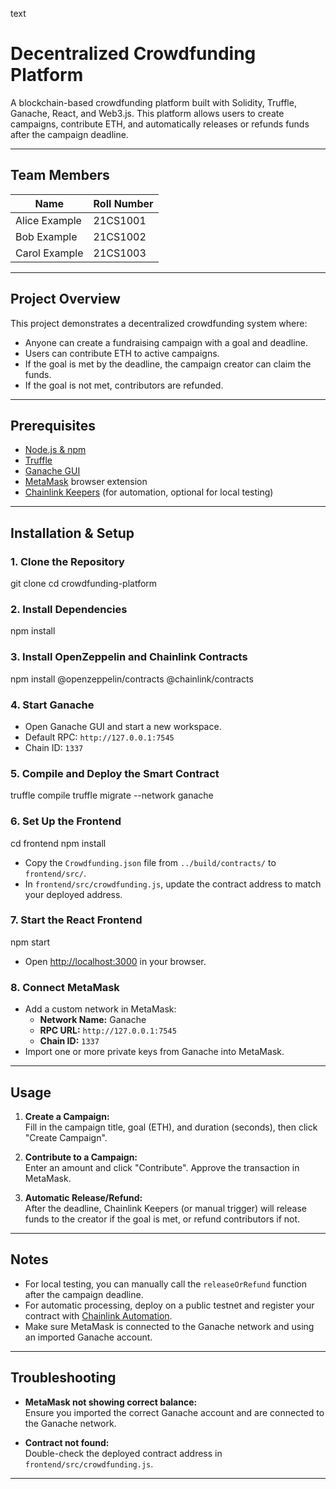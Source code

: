 text
# Decentralized Crowdfunding Platform

A blockchain-based crowdfunding platform built with Solidity, Truffle, Ganache, React, and Web3.js. This platform allows users to create campaigns, contribute ETH, and automatically releases or refunds funds after the campaign deadline.

---

## Team Members

| Name                | Roll Number     |
|---------------------|-----------------|
| Alice Example       | 21CS1001        |
| Bob Example         | 21CS1002        |
| Carol Example       | 21CS1003        |

---

## Project Overview

This project demonstrates a decentralized crowdfunding system where:
- Anyone can create a fundraising campaign with a goal and deadline.
- Users can contribute ETH to active campaigns.
- If the goal is met by the deadline, the campaign creator can claim the funds.
- If the goal is not met, contributors are refunded.

---

## Prerequisites

- [Node.js & npm](https://nodejs.org/)
- [Truffle](https://trufflesuite.com/truffle/)
- [Ganache GUI](https://trufflesuite.com/ganache/)
- [MetaMask](https://metamask.io/) browser extension
- [Chainlink Keepers](https://automation.chain.link/) (for automation, optional for local testing)

---

## Installation & Setup

### 1. Clone the Repository

git clone <your-repo-url>
cd crowdfunding-platform


### 2. Install Dependencies

npm install


### 3. Install OpenZeppelin and Chainlink Contracts

npm install @openzeppelin/contracts @chainlink/contracts


### 4. Start Ganache

- Open Ganache GUI and start a new workspace.
- Default RPC: `http://127.0.0.1:7545`
- Chain ID: `1337`

### 5. Compile and Deploy the Smart Contract

truffle compile
truffle migrate --network ganache


### 6. Set Up the Frontend

cd frontend
npm install


- Copy the `Crowdfunding.json` file from `../build/contracts/` to `frontend/src/`.
- In `frontend/src/crowdfunding.js`, update the contract address to match your deployed address.

### 7. Start the React Frontend

npm start


- Open [http://localhost:3000](http://localhost:3000) in your browser.

### 8. Connect MetaMask

- Add a custom network in MetaMask:
  - **Network Name:** Ganache
  - **RPC URL:** `http://127.0.0.1:7545`
  - **Chain ID:** `1337`
- Import one or more private keys from Ganache into MetaMask.

---

## Usage

1. **Create a Campaign:**  
   Fill in the campaign title, goal (ETH), and duration (seconds), then click "Create Campaign".

2. **Contribute to a Campaign:**  
   Enter an amount and click "Contribute". Approve the transaction in MetaMask.

3. **Automatic Release/Refund:**  
   After the deadline, Chainlink Keepers (or manual trigger) will release funds to the creator if the goal is met, or refund contributors if not.

---

## Notes

- For local testing, you can manually call the `releaseOrRefund` function after the campaign deadline.
- For automatic processing, deploy on a public testnet and register your contract with [Chainlink Automation](https://automation.chain.link/).
- Make sure MetaMask is connected to the Ganache network and using an imported Ganache account.

---

## Troubleshooting

- **MetaMask not showing correct balance:**  
  Ensure you imported the correct Ganache account and are connected to the Ganache network.

- **Contract not found:**  
  Double-check the deployed contract address in `frontend/src/crowdfunding.js`.

---


